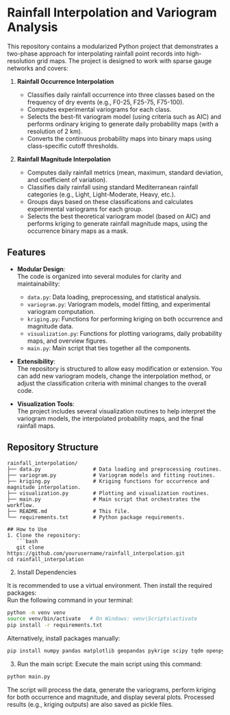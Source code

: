 # Rainfall Interpolation and Variogram Analysis

This repository contains a modularized Python project that demonstrates a two-phase approach for interpolating rainfall point records into high-resolution grid maps. The project is designed to work with sparse gauge networks and covers:

1. **Rainfall Occurrence Interpolation**  
   - Classifies daily rainfall occurrence into three classes based on the frequency of dry events (e.g., F0-25, F25-75, F75-100).
   - Computes experimental variograms for each class.
   - Selects the best-fit variogram model (using criteria such as AIC) and performs ordinary kriging to generate daily probability maps (with a resolution of 2 km).
   - Converts the continuous probability maps into binary maps using class-specific cutoff thresholds.

2. **Rainfall Magnitude Interpolation**  
   - Computes daily rainfall metrics (mean, maximum, standard deviation, and coefficient of variation).
   - Classifies daily rainfall using standard Mediterranean rainfall categories (e.g., Light, Light-Moderate, Heavy, etc.).
   - Groups days based on these classifications and calculates experimental variograms for each group.
   - Selects the best theoretical variogram model (based on AIC) and performs kriging to generate rainfall magnitude maps, using the occurrence binary maps as a mask.

## Features

- **Modular Design**:  
  The code is organized into several modules for clarity and maintainability:
  - `data.py`: Data loading, preprocessing, and statistical analysis.
  - `variogram.py`: Variogram models, model fitting, and experimental variogram computation.
  - `kriging.py`: Functions for performing kriging on both occurrence and magnitude data.
  - `visualization.py`: Functions for plotting variograms, daily probability maps, and overview figures.
  - `main.py`: Main script that ties together all the components.

- **Extensibility**:  
  The repository is structured to allow easy modification or extension. You can add new variogram models, change the interpolation method, or adjust the classification criteria with minimal changes to the overall code.

- **Visualization Tools**:  
  The project includes several visualization routines to help interpret the variogram models, the interpolated probability maps, and the final rainfall maps.

## Repository Structure

```plaintext
rainfall_interpolation/
├── data.py                 # Data loading and preprocessing routines.
├── variogram.py            # Variogram models and fitting routines.
├── kriging.py              # Kriging functions for occurrence and magnitude interpolation.
├── visualization.py        # Plotting and visualization routines.
├── main.py                 # Main script that orchestrates the workflow.
├── README.md               # This file.
└── requirements.txt        # Python package requirements.

## How to Use
1. Clone the repository:
   ```bash
   git clone https://github.com/yourusername/rainfall_interpolation.git
cd rainfall_interpolation
```
   
2. Install Dependencies

It is recommended to use a virtual environment. Then install the required packages:  
   Run the following command in your terminal:  
   ```bash
   python -m venv venv
source venv/bin/activate   # On Windows: venv\Scripts\activate
pip install -r requirements.txt
```

Alternatively, install packages manually:
```bash
pip install numpy pandas matplotlib geopandas pykrige scipy tqdm openpyxl
```

3. Run the main script:
Execute the main script using this command:
```bash
python main.py
```
The script will process the data, generate the variograms, perform kriging for both occurrence and magnitude, and display several plots. Processed results (e.g., kriging outputs) are also saved as pickle files.

